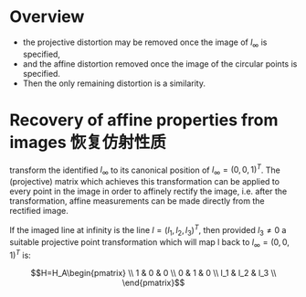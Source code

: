 # Overview
* the projective distortion may be removed once the image of  $`l_{\infty}`$ is specified, 
* and the affine distortion removed once the image of the circular points is specified. 
* Then the only remaining distortion is a similarity.

# Recovery of affine properties from images 恢复仿射性质
 transform the identified $`l_{\infty}`$ to its canonical position of $`l_{\infty} = (0, 0, 1)^T`$. The
(projective) matrix which achieves this transformation can be applied to every point
in the image in order to affinely rectify the image, i.e. after the transformation, affine
measurements can be made directly from the rectified image.

If the imaged line at infinity is the line $`l = (l_1, l_2, l_3)^T`$, then provided $`l_3  \ne 0`$ a suitable
projective point transformation which will map l back to $`l_{\infty} = (0, 0, 1)^T`$ is:
```math
H=H_A\begin{pmatrix} \\
1 & 0 & 0 \\
0 & 1 & 0 \\
l_1 & l_2 & l_3 \\
\end{pmatrix}
```